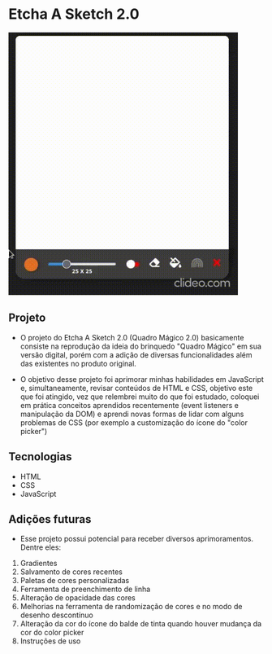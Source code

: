 # Etcha A Sketch 2.0
![Alt text](EtchGif.gif?raw=true "Optional Title")
## Projeto

- O projeto do Etcha A Sketch 2.0 (Quadro Mágico 2.0) basicamente consiste na reprodução da ideia do brinquedo "Quadro Mágico" em sua versão digital, porém com a adição de diversas funcionalidades além das existentes no produto original.

- O objetivo desse projeto foi aprimorar minhas habilidades em JavaScript e, simultaneamente, revisar conteúdos de HTML e CSS, objetivo este que foi atingido, vez que relembrei muito do que foi estudado, coloquei em prática conceitos aprendidos recentemente (event listeners e manipulação da DOM) e aprendi novas formas de lidar com alguns problemas de CSS (por exemplo a customização do ícone do "color picker")

## Tecnologias

- HTML
- CSS
- JavaScript

## Adições futuras

- Esse projeto possui potencial para receber diversos aprimoramentos. Dentre eles:

1. Gradientes
2. Salvamento de cores recentes
3. Paletas de cores personalizadas
4. Ferramenta de preenchimento de linha
5. Alteração de opacidade das cores
6. Melhorias na ferramenta de randomização de cores e no modo de desenho descontínuo
7. Alteração da cor do ícone do balde de tinta quando houver mudança da cor do color picker
8. Instruções de uso

